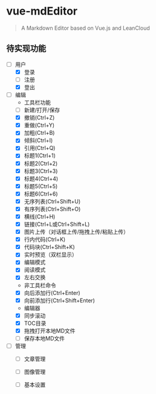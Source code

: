# vue-mdEditor

> A Markdown Editor based on Vue.js and LeanCloud

## 待实现功能
- [ ] 用户
	- [x] 登录
	- [ ] 注册
	- [x] 登出
- [ ] 编辑
	- 工具栏功能
    - [ ] 新建/打开/保存
    - [x] 撤销(Ctrl+Z)
    - [x] 重做(Ctrl+Y)
    - [x] 加粗(Ctrl+B)
    - [x] 倾斜(Ctrl+I)
    - [x] 引用(Ctrl+Q)
    - [x] 标题1(Ctrl+1)
    - [x] 标题2(Ctrl+2)
    - [x] 标题3(Ctrl+3)
    - [x] 标题4(Ctrl+4)
    - [x] 标题5(Ctrl+5)
    - [x] 标题6(Ctrl+6)
    - [x] 无序列表(Ctrl+Shift+U)
    - [x] 有序列表(Ctrl+Shift+O)
    - [x] 横线(Ctrl+H)
    - [x] 链接(Ctrl+L或Ctrl+Shift+L)
    - [x] 图片上传（对话框上传/拖拽上传/粘贴上传）
    - [x] 行内代码(Ctrl+K)
    - [x] 代码块(Ctrl+Shift+K)
    - [x] 实时预览（双栏显示）
    - [x] 编辑模式
    - [x] 阅读模式
    - [x] 左右交换
	- 非工具栏命令
    - [x] 向后添加行(Ctrl+Enter)
    - [x] 向前添加行(Ctrl+Shift+Enter)
	- 编辑器
    - [x] 同步滚动
    - [x] TOC目录
    - [x] 拖拽打开本地MD文件
    - [ ] 保存本地MD文件
- [ ] 管理
	- [ ] 文章管理
	- [ ] 图像管理
	- [ ] 基本设置




